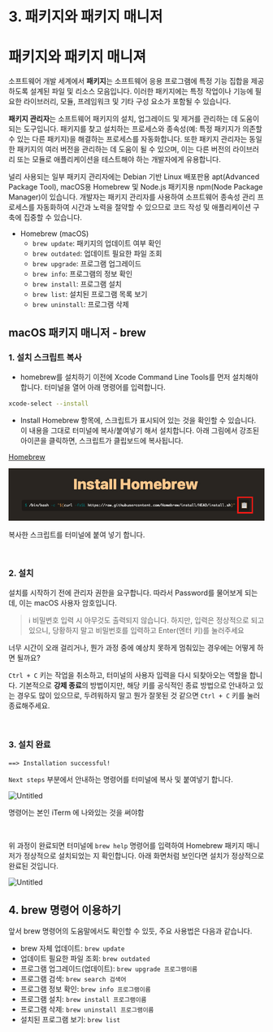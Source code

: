 # 3. 패키지와 패키지 매니저

# 패키지와 패키지 매니져

소프트웨어 개발 세계에서 **패키지**는 소프트웨어 응용 프로그램에 특정 기능 집합을 제공하도록 설계된 파일 및 리소스 모음입니다. 이러한 패키지에는 특정 작업이나 기능에 필요한 라이브러리, 모듈, 프레임워크 및 기타 구성 요소가 포함될 수 있습니다.

**패키지 관리자**는 소프트웨어 패키지의 설치, 업그레이드 및 제거를 관리하는 데 도움이 되는 도구입니다. 패키지를 찾고 설치하는 프로세스와 종속성(예: 특정 패키지가 의존할 수 있는 다른 패키지)을 해결하는 프로세스를 자동화합니다. 또한 패키지 관리자는 동일한 패키지의 여러 버전을 관리하는 데 도움이 될 수 있으며, 이는 다른 버전의 라이브러리 또는 모듈로 애플리케이션을 테스트해야 하는 개발자에게 유용합니다.

널리 사용되는 일부 패키지 관리자에는 Debian 기반 Linux 배포판용 apt(Advanced Package Tool), macOS용 Homebrew 및 Node.js 패키지용 npm(Node Package Manager)이 있습니다. 개발자는 패키지 관리자를 사용하여 소프트웨어 종속성 관리 프로세스를 자동화하여 시간과 노력을 절약할 수 있으므로 코드 작성 및 애플리케이션 구축에 집중할 수 있습니다.

- Homebrew (macOS)
    - `brew update`: 패키지의 업데이트 여부 확인
    - `brew outdated`: 업데이트 필요한 파일 조회
    - `brew upgrade`: 프로그램 업그레이드
    - `brew info`: 프로그램의 정보 확인
    - `brew install`: 프로그램 설치
    - `brew list`: 설치된 프로그램 목록 보기
    - `brew uninstall`: 프로그램 삭제
    

## macOS 패키지 매니저 - brew

### 1. 설치 스크립트 복사

- homebrew를 설치하기 이전에 Xcode Command Line Tools를 먼저 설치해야 합니다. 터미널을 열어 아래 명령어를 입력합니다.

```bash
xcode-select --install
```

- Install Homebrew 항목에, 스크립트가 표시되어 있는 것을 확인할 수 있습니다. 이 내용을 그대로 터미널에 복사/붙여넣기 해서 설치합니다. 아래 그림에서 강조된 아이콘을 클릭하면, 스크립트가 클립보드에 복사됩니다.

[Homebrew](https://brew.sh/)

![Untitled](/linux/asset/3_패키지와_패키지매니저/Untitled.png)

복사한 스크립트를 터미널에 붙여 넣기 합니다.

</br>

### 2. 설치

설치를 시작하기 전에 관리자 권한을 요구합니다. 따라서 Password를 물어보게 되는데, 이는 macOS 사용자 암호입니다.

> ℹ️ 비밀번호 입력 시 아무것도 출력되지 않습니다. 하지만, 입력은 정상적으로 되고 있으니, 당황하지 말고 비밀번호를 입력하고 Enter(엔터 키)를 눌러주세요
> 

너무 시간이 오래 걸리거나, 뭔가 과정 중에 예상치 못하게 멈춰있는 경우에는 어떻게 하면 될까요?

```Ctrl + C``` 키는 작업을 취소하고, 터미널의 사용자 입력을 다시 되찾아오는 역할을 합니다. 기본적으로 **강제 종료**의 방법이지만, 해당 키를 공식적인 종료 방법으로 안내하고 있는 경우도 많이 있으므로, 두려워하지 말고 뭔가 잘못된 것 같으면 ```Ctrl + C``` 키를 눌러 종료해주세요.

</br>

### 3. 설치 완료

`==> Installation successful!`

`Next steps`
 부분에서 안내하는 명령어를 터미널에 복사 및 붙여넣기 합니다.

![Untitled](/linux/asset/3_패키지와_패키지매니저/Untitled1.png)

명령어는 본인 iTerm 에 나와있는 것을 써야함

</br>

위 과정이 완료되면 터미널에 `brew help` 명령어를 입력하여 Homebrew 패키지 매니저가 정상적으로 설치되었는 지 확인합니다.
아래 화면처럼 보인다면 설치가 정상적으로 완료된 것입니다.

![Untitled](/linux/asset/3_패키지와_패키지매니저/Untitled2.png)

## **4. brew 명령어 이용하기**

앞서 brew 명령어의 도움말에서도 확인할 수 있듯, 주요 사용법은 다음과 같습니다.

- brew 자체 업데이트: `brew update`
- 업데이트 필요한 파일 조회: `brew outdated`
- 프로그램 업그레이드(업데이트): `brew upgrade 프로그램이름`
- 프로그램 검색: `brew search 검색어`
- 프로그램 정보 확인: `brew info 프로그램이름`
- 프로그램 설치: `brew install 프로그램이름`
- 프로그램 삭제: `brew uninstall 프로그램이름`
- 설치된 프로그램 보기: `brew list`